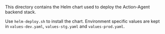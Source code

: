This directory contains the Helm chart used to deploy the Action-Agent backend stack.

Use `helm-deploy.sh` to install the chart. Environment specific values are kept in
`values-dev.yaml`, `values-stg.yaml` and `values-prod.yaml`.
